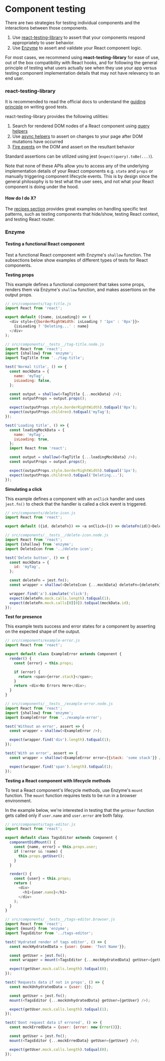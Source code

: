 # Component testing

There are two strategies for testing individual components and the interactions between those components.

1. Use [react-testing-library](https://github.com/testing-library/react-testing-library) to assert that your components respond appropriately to user behavior.
2. Use [Enzyme](https://github.com/airbnb/enzyme/blob/master/README.md) to assert and validate your React component logic.

For most cases, we recommend using **react-testing-library** for ease of use, out of the box compatibility with React hooks, and for following the general principle of testing what users actually see when they use your app versus testing component implementation details that may not have relevancy to an end user.

### react-testing-library

It is recommended to read the official docs to understand the [guiding principle](https://testing-library.com/docs/guiding-principles) on writing good tests.

react-testing-library provides the following utilities:

1. Search for rendered DOM nodes of a React component using [query helpers](https://testing-library.com/docs/dom-testing-library/api-queries)
2. Use [async helpers](https://testing-library.com/docs/dom-testing-library/api-async) to assert on changes to your page after DOM mutations have occurred
3. [Fire events](https://testing-library.com/docs/dom-testing-library/api-events) on the DOM and assert on the resultant behavior

Standard assertions can be utilized using jest (`expect(query).toBe(...)`).

Note that none of these APIs allow you to access any of the underlying implementation details of your React components e.g. `state` and `props` or manually triggering component lifecycle events. This is by design since the general philosophy is to test what the user sees, and not what your React component is doing under the hood.

#### How do I do X?

The [recipes section](https://testing-library.com/docs/recipes) provides great examples on handling specific test patterns, such as testing components that hide/show, testing React context, and testing React router.

### Enzyme

#### Testing a functional React component

Test a functional React component with Enzyme's `shallow` function. The subsections below show examples of different types of tests for React components.

**Testing props**

This example defines a functional component that takes some props, renders them via Enzyme's `shallow` function, and makes assertions on the output props.

```js
// src/components/tag-title.js
import React from 'react';

export default ({name, isLoading}) => (
  <div style={{borderRightWidth: isLoading ? '1px' : '0px'}}>
    {isLoading ? 'Deleting...' : name}
  </div>
);

// src/components/__tests__/tag-title.node.js
import React from 'react';
import {shallow} from 'enzyme';
import TagTitle from '../tag-title';

test('Normal title', () => {
  const mockData = {
    name: 'myTag',
    isLoading: false,
  };

  const output = shallow(<TagTitle {...mockData} />);
  const outputProps = output.props();

  expect(outputProps.style.borderRightWidth).toEqual('0px');
  expect(outputProps.children).toEqual('myTag');
});

test('Loading title', () => {
  const loadingMockData = {
    name: 'myTag',
    isLoading: true,
  };
  import React from 'react';

  const output = shallow(<TagTitle {...loadingMockData} />);
  const outputProps = output.props();

  expect(outputProps.style.borderRightWidth).toEqual('1px');
  expect(outputProps.children).toEqual('Deleting...');
});
```

**Simulating a click**

This example defines a component with an `onClick` handler and uses `jest.fn()` to check that the handler is called a click event is triggered.

```js
// src/components/delete-icon.js
import React from 'react';

export default ({id, deleteFn}) => <a onClick={() => deleteFn(id)}>Delete</a>;

// src/components/__tests__/delete-icon.node.js
import React from 'react';
import {shallow} from 'enzyme';
import DeleteIcon from '../delete-icon';

test('Delete button', () => {
  const mockData = {
    id: 'myTag',
  };

  const deleteFn = jest.fn();
  const wrapper = shallow(<DeleteIcon {...mockData} deleteFn={deleteFn} />);

  wrapper.find('a').simulate('click');
  expect(deleteFn.mock.calls.length).toEqual(1);
  expect(deleteFn.mock.calls[0][0]).toEqual(mockData.id);
});
```

**Test for presence**

This example tests success and error states for a component by asserting on the expected shape of the output.

```js
// src/components/example-error.js
import React from 'react';

export default class ExampleError extends Component {
  render() {
    const {error} = this.props;

    if (error) {
      return <span>{error.stack}</span>;
    }
    return <div>No Errors Here</div>;
  }
}

// src/components/__tests__/example-error.node.js
import React from 'react';
import {shallow} from 'enzyme';
import ExampleError from '../example-error';

test('Without an error', assert => {
  const wrapper = shallow(<ExampleError />);

  expect(wrapper.find('div').length).toEqual(1);
});

test('With an error', assert => {
  const wrapper = shallow(<ExampleError error={{stack: 'some stack'}} />);

  expect(wrapper.find('span').length).toEqual(1);
});
```

**Testing a React component with lifecycle methods**

To test a React component's lifecycle methods, use Enzyme's `mount` function. The `mount` function requires tests to be run in a browser environment.

In the example below, we're interested in testing that the `getUser` function gets called only if `user.name` and `user.error` are both falsy.

```js
// src/components/tags-editor.js
import React from 'react';

export default class TagsEditor extends Component {
  componentDidMount() {
    const {name, error} = this.props.user;
    if (!error && !name) {
      this.props.getUser();
    }
  }

  render() {
    const {user} = this.props;
    return (
      <div>
        <h1>{user.name}</h1>
      </div>
    );
  }
}

// src/components/__tests__/tags-editor.browser.js
import React from 'react';
import {mount} from 'enzyme';
import TagsEditor from '../tags-editor';

test('Hydrated render of tags editor', () => {
  const mockHydratedData = {user: {name: 'Test Name'}};

  const getUser = jest.fn();
  const wrapper = mount(<TagsEditor {...mockHydratedData} getUser={getUser} />);

  expect(getUser.mock.calls.length).toEqual(0);
});

test('Requests data if not in props', () => {
  const mockUnhydratedData = {user: {}};

  const getUser = jest.fn();
  mount(<TagsEditor {...mockUnhydratedData} getUser={getUser} />);

  expect(getUser.mock.calls.length).toEqual(1);
});

test('Dont request data if errored', () => {
  const mockErredData = {user: {error: new Error()}};

  const getUser = jest.fn();
  mount(<TagsEditor {...mockErredData} getUser={getUser} />);

  expect(getUser.mock.calls.length).toEqual(0);
});
```
